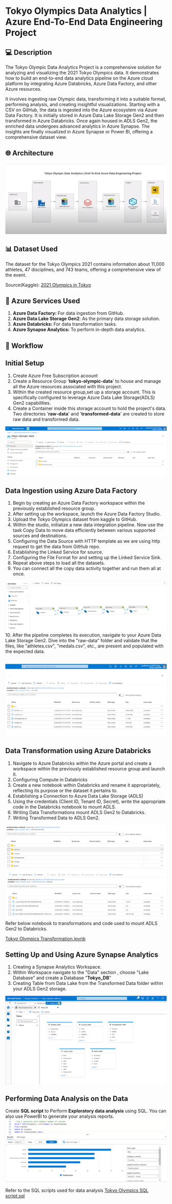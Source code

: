 
# Tokyo Olympics Data Analytics | Azure End-To-End Data Engineering Project 



## 💻 Description
The Tokyo Olympic Data Analytics Project is a comprehensive solution for analyzing and visualizing the 2021 Tokyo Olympics data. It demonstrates how to build an end-to-end data analytics pipeline on the Azure cloud platform by integrating Azure Databricks, Azure Data Factory, and other Azure resources. 

It involves ingesting raw Olympic data, transforming it into a suitable format, performing analysis, and creating insightful visualizations. Starting with a CSV on GitHub, the data is ingested into the Azure ecosystem via Azure Data Factory. It is initially stored in Azure Data Lake Storage Gen2 and then transformed in Azure Databricks. Once again housed in ADLS Gen2, the enriched data undergoes advanced analytics in Azure Synapse. The insights are finally visualized in Azure Synapse or Power BI, offering a comprehensive dataset view.
## 🌐 Architecture 
<img src="Images/Architecture.png">

## 📊 Dataset Used 
The dataset for the Tokyo Olympics 2021 contains information about 11,000 athletes, 47 disciplines, and 743 teams, offering a comprehensive view of the event.

Source(Kaggle): [2021 Olympics in Tokyo](https://www.kaggle.com/datasets/arjunprasadsarkhel/2021-olympics-in-tokyo)

## 🔨 Azure Services Used
1. **Azure Data Factory:** For data ingestion from GitHub.
2. **Azure Data Lake Storage Gen2**: As the primary data storage solution.
3. **Azure Databricks:** For data transformation tasks.
4. **Azure Synapse Analytics:** To perform in-depth data analytics.
   
## 🔁 Workflow 

## Initial Setup
1. Create Azure Free Subscription acoount  
2. Create a Resource Group '**tokyo-olympic-data**' to house and manage all the Azure resources associated with this project. 
3. Within the created resource group,set up a storage account. This is specifically configured to leverage Azure Data Lake Storage(ADLS) Gen2 capabilities.
4. Create a Container inside this storage account to hold the project's data. Two directories '**raw-data**' and '**transformed-data**' are created to store raw data and transformed data.
  <img src="Images/storage.png"> 

## Data Ingestion using Azure Data Factory
1. Begin by creating an Azure Data Factory workspace within the previously established resource group.
2. After setting up the workspace, launch the Azure Data Factory Studio. 
3. Upload the Tokyo Olympics dataset from kaggle to GitHub.
4. Within the studio, initialize a new data integration pipeline. Now use the task Copy Data to move data efficiently between various supported sources and destinations.
5. Configuring the Data Source with HTTP template as we are using http request to get the data from GitHub repo.
6. Establishing the Linked Service for source.
7. Configuring the File Format for and setting up the Linked Service Sink.
8. Repeat above steps to load all the datasets.
9. You can connect all the copy data activity together and run them all at once.
<img src="Images/datafactory_pipeline.png">  
10. After the pipeline completes its execution, navigate to your Azure Data Lake Storage Gen2. Dive into the "raw-data" folder and validate that the files, like "athletes.csv", "medals.csv", etc., are present and populated with the expected data.

<br/><img src="Images/raw_data_in_storage.png">
## Data Transformation using Azure Databricks
1. Navigate to Azure Databricks within the Azure portal and create a workspace within the previously established resource group and launch it.
2. Configuring Compute in Databricks
3. Create a new notebook within Databricks and rename it appropriately, reflecting its purpose or the dataset it pertains to.
4. Establishing a Connection to Azure Data Lake Storage (ADLS)
5. Using the credentials (Client ID, Tenant ID, Secret), write the appropriate code in the Databricks notebook to mount ADLS. 
6. Writing Data Transformations mount ADLS Gen2 to Databricks.
7. Writing Transformed Data to ADLS Gen2.
 <img src="Images/transformed_data_tables.png">
  <img src="Images/transformed_data_contents.png">
Refer below notebook to transformations and code used to mount ADLS Gen2 to Databricks.

[Tokyo Olympics Transformation.ipynb](https://github.com/sanithps98/tokyo-olympic-azure-data-engineering-project/blob/main/Tokyo%20Olympic%20Transformation.ipynb)

## Setting Up and Using Azure Synapse Analytics
1. Creating a Synapse Analytics Workspace.
2. Within Workspace navigate to the "Data" section , choose "Lake Database"  and create a Database "**Tokyo_DB**"
3. Creating Table from Data Lake from the Transformed Data folder within your ADLS Gen2 storage.
 <img src="Images/synapse_database_creation.png">
 
## Performing Data Analysis on the Data

Create **SQL script** to Perform **Exploratory data analysis** using SQL.
You can also use PowerBI to generate your analysis reports.
 <img src="Images/synapse_analytics_report.png">

Refer to the SQL scripts used for data analysis 
[Tokyo Olympics SQL script.sql](https://github.com/sanithps98/tokyo-olympic-azure-data-engineering-project/blob/main/Tokyo%20Olympics%20SQL%20script.sql)
